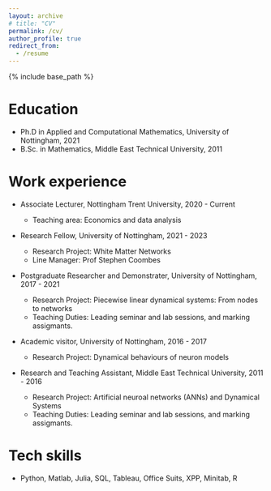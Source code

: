 ```yaml
---
layout: archive
# title: "CV"
permalink: /cv/
author_profile: true
redirect_from:
  - /resume
---
```


{% include base_path %}

Education
======
* Ph.D in Applied and Computational Mathematics, University of Nottingham, 2021
* B.Sc. in Mathematics, Middle East Technical University, 2011

Work experience
======
* Associate Lecturer, Nottingham Trent University, 2020 - Current
  * Teaching area: Economics and data analysis

* Research Fellow, University of Nottingham, 2021 - 2023 
  * Research Project: White Matter Networks 
  * Line Manager: Prof Stephen Coombes

* Postgraduate Researcher and Demonstrater, University of Nottingham, 2017 - 2021
  * Research Project: Piecewise linear dynamical systems: From nodes to networks
  * Teaching Duties: Leading seminar and lab sessions, and marking assigmants. 


* Academic visitor, University of Nottingham, 2016 - 2017
  * Research Project: Dynamical behaviours of neuron models

* Research and Teaching Assistant, Middle East Technical University, 2011 - 2016 
  * Research Project: Artificial neuroal networks (ANNs) and Dynamical Systems 
  * Teaching Duties: Leading seminar and lab sessions, and marking assigmants. 

  
Tech skills
======
* Python, Matlab, Julia, SQL, Tableau, Office Suits, XPP, Minitab, R

<!-- Publications
======
  <ul>{% for post in site.publications reversed %}
    {% include archive-single-cv.html %}
  {% endfor %}</ul>
  
Talks
======
  <ul>{% for post in site.talks reversed %}
    {% include archive-single-talk-cv.html  %}
  {% endfor %}</ul>
  
Teaching
======
  <ul>{% for post in site.teaching reversed %}
    {% include archive-single-cv.html %}
  {% endfor %}</ul>
  
Service and leadership
======
* Currently signed in to 43 different slack teams -->
